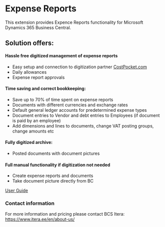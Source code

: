 # Expense Reports
This extension provides Expence Reports functionality for Microsoft Dynamics 365 Business Central.

## Solution offers:
#### Hassle free digitized management of expense reports
* Easy setup and connection to digitization partner <a href="https://costpocket.com/en" target="_blank">CostPocket.com</a> 
* Daily allowances
* Expense report approvals  
  
#### Time saving and correct bookkeeping:
- Save up to 70% of time spent on expense reports
- Documents with different currencies and exchange rates
- Default general ledger accounts for predetermined expense types
- Document entries to Vendor and debt entries to Employees (if document is paid by an employee)
- Add dimensions and lines to documents, change VAT posting groups, change amounts etc  
  
#### Fully digitized archive:
- Posted documents with document pictures  
  
#### Full manual functionality if digitization not needed  
- Create expense reports and documents
- Take document picture directly from BC

[User Guide](help.md)

### Contact information
For more information and pricing please contact BCS Itera:<br>
<a href="https://www.itera.ee/en/about-us/" target="_blank">https://www.itera.ee/en/about-us/</a>
